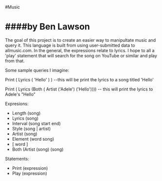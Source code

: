 #Music

####by Ben Lawson
==================

The goal of this project is to create an easier way to manipultate music and query it. This language is built from using user-submitted data to allmusic.com. In the general, the expressions relate to lyrics. I hope to all a 'play' statement that will search for the song on YouTube or similar and play from that.

Some sample queries I imagine:

Print ( Lyrics ( 'Hello' ) ) --this will be print the lyrics to a song titled 'Hello'

Print ( Lyrics (Both ( Artist ('Adele') ('Hello')))) -- this will print the lyrics to Adele's "Hello"



 
Expresions:
+ Length (song)
+ Lyrics (song)
+ Interval (song start end)
+ Style (song | artist) 
+ Artist (song) 
+ Element (word song) 
+ [ word ]
+ Both (Artist (song) (song)

Statements:
+ Print (expression)
+ Play  (expression)

